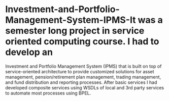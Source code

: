 # Investment-and-Portfolio-Management-System-IPMS-It was a semester long project in service oriented computing course. I had to develop an
Investment and Portfolio Management System (IPMS) that is built on top of service-oriented architecture to provide customized solutions for asset management, pension/retirement plan management, trading management, and fund distribution and reporting processes. After basic services I had developed composite services using WSDLs of local and 3rd party services to automate most processes using BPEL.

